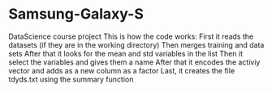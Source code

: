 # Samsung-Galaxy-S
DataScience course project
This is how the code works:
First it reads the datasets (if they are in the working directory)
Then merges training and data sets
After that it looks for the mean and std variables in the list
Then it select the variables and gives them a name
After that it encodes the activiy vector and adds as a new column as a factor
Last, it creates the file tdyds.txt using the summary function

